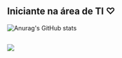 ## Iniciante na área de TI ♡

![Anurag's GitHub stats](https://github-readme-stats.vercel.app/api?username=1iviaMacedo&theme=radical&show_icons=true)

##

<img src="https://cdn.jsdelivr.net/gh/devicons/devicon/icons/figma/figma-original.svg" />
